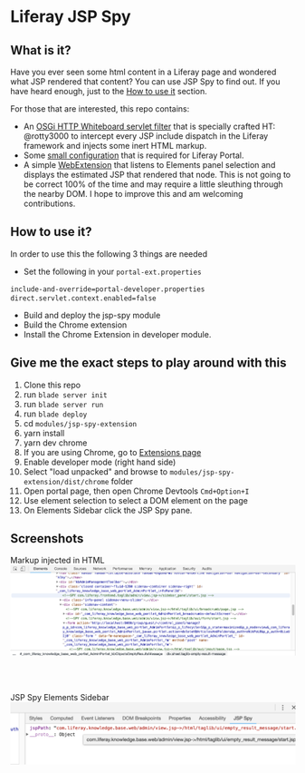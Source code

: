 # Liferay JSP Spy

## What is it?

Have you ever seen some html content in a Liferay page and wondered what JSP rendered that content?  You can use JSP Spy to find out.  If you have heard enough, just to the [How to use it](#how-to-use-it) section.

For those that are interested, this repo contains:

- An [OSGi HTTP Whiteboard servlet filter](modules/jsp-spy/src/main/java/com/liferay/jsp/spy/JspSpyServletFilter.java) that is specially crafted HT: @rotty3000 to intercept every JSP include dispatch in the Liferay framework and injects some inert HTML markup.
- Some [small configuration](configs/local/portal-ext.properties) that is required for Liferay Portal.
- A simple [WebExtension](modules/jsp-spy-extension) that listens to Elements panel selection and displays the estimated JSP that rendered that node. This is not going to be correct 100% of the time and may require a little sleuthing through the nearby DOM. I hope to improve this and am welcoming contributions.

## How to use it?

In order to use this the following 3 things are needed

- Set the following in your `portal-ext.properties` 
```
include-and-override=portal-developer.properties
direct.servlet.context.enabled=false
```
- Build and deploy the jsp-spy module
- Build the Chrome extension
- Install the Chrome Extension in developer module.

## Give me the exact steps to play around with this

1. Clone this repo
2. run `blade server init`
3. run `blade server run`
4. run `blade deploy`
5. cd `modules/jsp-spy-extension`
6. yarn install
7. yarn dev chrome 
5. If you are using Chrome, go to [Extensions page](chrome://extensions)
6. Enable developer mode (right hand side)
7. Select "load unpacked" and browse to `modules/jsp-spy-extension/dist/chrome` folder
8. Open portal page, then open Chrome Devtools `Cmd+Option+I` 
9. Use element selection to select a DOM element on the page
10. On Elements Sidebar click the JSP Spy pane.

## Screenshots

Markup injected in HTML 
<img src="jsp-spy-markup.png" width="920" /> 

<br/><br/>

JSP Spy Elements Sidebar
<img src="jsp-spy-sidebar.png" width="920" /> 
